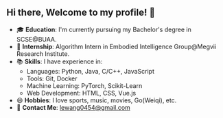 ## Hi there, Welcome to my profile! 👋

- 🎓 **Education**: I'm currently pursuing my Bachelor's degree in SCSE@BUAA.
- 💼 **Internship**: Algorithm Intern in Embodied Intelligence Group@Megvii Research Institute.
- 📚 **Skills**: I have experience in:
  - Languages: Python, Java, C/C++, JavaScript
  - Tools: Git, Docker
  - Machine Learning: PyTorch, Scikit-Learn
  - Web Development: HTML, CSS, Vue.js
- 😄 **Hobbies**: I love sports, music, movies, Go(Weiqi), etc.
- 📧 **Contact Me**: [lewang0454@gmail.com](mailto:lewang0454@gmail.com)

<!--
**Larry0454/Larry0454** is a ✨ _special_ ✨ repository because its `README.md` (this file) appears on your GitHub profile.

Here are some ideas to get you started:

- 🔭 I’m currently working on ...
- 🌱 I’m currently learning ...
- 👯 I’m looking to collaborate on ...
- 🤔 I’m looking for help with ...
- 💬 Ask me about ...
- 📫 How to reach me: ...
- 😄 Pronouns: ...
- ⚡ Fun fact: ...
-->

